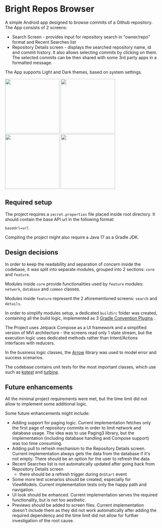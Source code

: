 # Bright Repos Browser

A simple Android app designed to browse commits of a Github repository.
The App consists of 2 screens:

- Search Screen - provides input for repository search in "owner/repo" format and Recent Searches
  list
- Repository Details screen - displays the searched repository name, id and commit history. It also
  allows selecting commits by clicking on them. The selected commits can be then shared with some
  3rd party apps in a formatted message.

The App supports Light and Dark themes, based on system settings.

<p>
<img width="180" alt="" src="https://github.com/fgrzeskowiak/bright-repos-browser/assets/17904175/0b5052c8-a535-4463-986a-2462611ee963">
<img width="180" alt="" src="https://github.com/fgrzeskowiak/bright-repos-browser/assets/17904175/c96dd923-c409-4861-bdd5-317c760e802f">
<img width="180" alt="" src="https://github.com/fgrzeskowiak/bright-repos-browser/assets/17904175/22e7a5ba-e407-47a0-95c2-3f81de0a771d">
<img width="180" alt="" src="https://github.com/fgrzeskowiak/bright-repos-browser/assets/17904175/df659ab6-7653-4103-9bed-b97bb13199aa">
</p>

## Required setup

The project requires a `secret.properties` file placed inside root directory. It should contain the
base API url in the following format:

```
baseUrl=url
```

Compiling the project might also require a Java 17 as a Gradle JDK.

## Design decisions

In order to keep the readability and separation of concern inside the codebase, it was split into
separate modules, grouped into 2 sections: `core` and `feature`.

Modules inside `core` provide functionalities used by `feature` modules: `network`, `database`
and `common` classes.

Modules inside `feature` represent the 2 aforementioned screens: `search` and `details`.

In order to simplify modules setup, a dedicated `buildSrc` folder was created, containing all the
build logic, implemented as
3 [Gradle Convention Plugins](https://docs.gradle.org/current/samples/sample_convention_plugins.html)
.

The Project uses Jetpack Compose as a UI framework and a simplified version of MVI architecture -
the screens read only 1 state stream, but the execution logic uses dedicated methods rather than
Intent/Actions interfaces with reducers.

In the business logic classes, the [Arrow](https://arrow-kt.io/) library was used to model error and
success scenarios.

The codebase contains unit tests for the most important classes, which use such
as [kotest](https://kotest.io/) and [turbine](https://github.com/cashapp/turbine).

## Future enhancements

All the minimal project requirements were met, but the time limit did not allow to implement some
additional logic.

Some future enhancements might include:

- Adding support for paging logic. Current implementation fetches only the first page of repository
  commits in order to limit network and database usage. The idea was to use Paging3 library, but the
  implementation (including database handling and Compose support) was too time consuming.
- Adding pull to refresh mechanism to the Repository Details screen. Current implementation always
  gets the data from the database if it's not empty. There should be an option for the user to
  refresh the data.
- Recent Searches list is not automatically updated after going back from Repository Details screen
  - there should be a refresh trigger during `OnStart` event
- Some more test scenarios should be created, especially for ViewModels. Current implementation
  tests only the happy path and navigation.
- UI look should be enhanced. Current implementation serves the required functionality, but is not
  too aesthetic.
- Previews should be added to screen files. Current implementation doesn't include them as they did
  not work automatically after adding the required dependency and the time limit did not allow for
  further investigation of the root cause.
